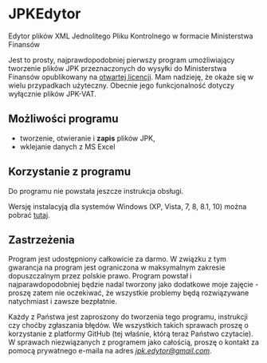 # JPKEdytor
Edytor plików XML Jednolitego Pliku Kontrolnego w formacie Ministerstwa Finansów

Jest to prosty, najprawdopodobniej pierwszy program umożliwiający tworzenie plików JPK przeznaczonych do wysyłki do Ministerstwa Finansów opublikowany na [otwartej licencji](https://pl.wikipedia.org/wiki/Licencja_otwarta). Mam nadzieję, że okaże się w wielu przypadkach użyteczny. Obecnie jego funkcjonalność dotyczy wyłącznie plików JPK-VAT.
## Możliwości programu
- tworzenie, otwieranie i **zapis** plików JPK,
- wklejanie danych z MS Excel

## Korzystanie z programu
Do programu nie powstała jeszcze instrukcja obsługi.

Wersję instalacyją dla systemów Windows (XP, Vista, 7, 8, 8.1, 10) można pobrać [tutaj](https://github.com/PL-JPK/JPKEdytor/releases/latest).

## Zastrzeżenia
Program jest udostępniony całkowicie za darmo. W związku z tym gwarancja na program jest ograniczona w maksymalnym zakresie dopuszczalnym przez polskie prawo. Program powstał i najparawdopodobniej będzie nadal tworzony jako dodatkowe moje zajęcie - proszę zatem nie oczekiwać, że wszystkie problemy będą rozwiązywane natychmiast i zawsze bezpłatnie.

Każdy z Państwa jest zaproszony do tworzenia tego programu, instrukcji czy choćby zgłaszania błędów. We wszystkich takich sprawach proszę o korzystanie z platformy GitHub (tej właśnie, którą teraz Państwo czytacie). W sprawach niezwiązanych z programem jako całością, proszę o kontakt za pomocą prywatnego e-maila na adres *jpk.edytor@gmail.com*.
